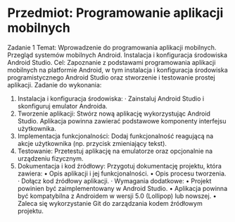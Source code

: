 # Przedmiot: Programowanie aplikacji mobilnych
Zadanie 1
Temat: Wprowadzenie do programowania aplikacji mobilnych. Przegląd systemów mobilnych Android. Instalacja i konfiguracja środowiska Android Studio.
Cel: Zapoznanie z podstawami programowania aplikacji mobilnych na platformie Android, w tym instalacja i konfiguracja środowiska programistycznego Android Studio oraz stworzenie i testowanie prostej aplikacji.
Zadanie do wykonania:
1. Instalacja i konfiguracja środowiska:
·   Zainstaluj Android Studio i skonfiguruj emulator Androida.
2. Tworzenie aplikacji:
Stwórz nową aplikację wykorzystując Android Studio. Aplikacja powinna zawierać podstawowe komponenty interfejsu użytkownika.
3. Implementacja funkcjonalności:
Dodaj funkcjonalność reagującą na akcje użytkownika (np. przycisk zmieniający tekst).
4. Testowanie:
Przetestuj aplikację na emulatorze oraz opcjonalnie na urządzeniu fizycznym.
5. Dokumentacja i kod źródłowy:
Przygotuj dokumentację projektu, która zawiera:
  •	Opis aplikacji i jej funkcjonalności.
  •	Opis procesu tworzenia.
·   Dołącz kod źródłowy aplikacji.
·   Wymagania dodatkowe:
•	Projekt powinien być zaimplementowany w Android Studio.
•	Aplikacja powinna być kompatybilna z Androidem w wersji 5.0 (Lollipop) lub nowszej.
•	Zaleca się wykorzystanie Git do zarządzania kodem źródłowym projektu.

